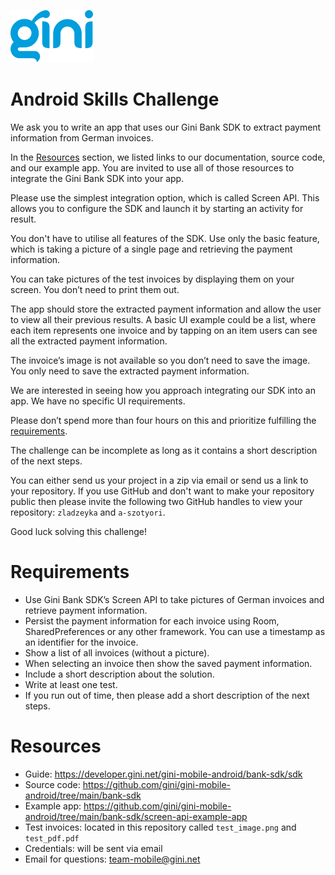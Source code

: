 ![Gini logo](Gini_logo_blue.svg)

# Android Skills Challenge

We ask you to write an app that uses our Gini Bank SDK to extract payment information from German invoices.

In the [Resources](#resources) section, we listed links to our documentation, source code, and our example app. You are invited to use all of those resources to integrate the Gini Bank SDK into your app.

Please use the simplest integration option, which is called Screen API. This allows you to configure the SDK and launch it by starting an activity for result.

You don't have to utilise all features of the SDK. Use only the basic feature, which is taking a picture of a single page and retrieving the payment information.

You can take pictures of the test invoices by displaying them on your screen. You don’t need to print them out.

The app should store the extracted payment information and allow the user to view all their previous results. A basic UI example could be a list, where each item represents one invoice and by tapping on an item users can see all the extracted payment information.

The invoice’s image is not available so you don’t need to save the image. You only need to save the extracted payment information.

We are interested in seeing how you approach integrating our SDK into an app. We have no specific UI requirements.

Please don’t spend more than four hours on this and prioritize fulfilling the [requirements](#requirements).

The challenge can be incomplete as long as it contains a short description of the next steps.

You can either send us your project in a zip via email or send us a link to your repository. If you use GitHub and don't want to make your repository public then please invite the following two GitHub handles to view your repository: `zladzeyka` and `a-szotyori`.

Good luck solving this challenge!

# Requirements

* Use Gini Bank SDK’s Screen API to take pictures of German invoices and retrieve payment information.
* Persist the payment information for each invoice using Room, SharedPreferences or any other framework. You can use a
  timestamp as an identifier for the invoice.
* Show a list of all invoices (without a picture).
* When selecting an invoice then show the saved payment information.
* Include a short description about the solution.
* Write at least one test.
* If you run out of time, then please add a short description of the next steps.

# Resources
* Guide: https://developer.gini.net/gini-mobile-android/bank-sdk/sdk 
* Source code: https://github.com/gini/gini-mobile-android/tree/main/bank-sdk 
* Example app: https://github.com/gini/gini-mobile-android/tree/main/bank-sdk/screen-api-example-app 
* Test invoices: located in this repository called `test_image.png` and `test_pdf.pdf`
* Credentials: will be sent via email
* Email for questions: team-mobile@gini.net
